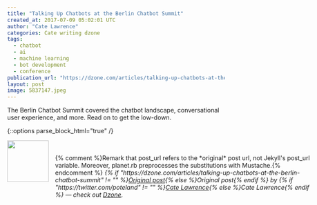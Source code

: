 ```yaml
---
title: "Talking Up Chatbots at the Berlin Chatbot Summit"
created_at: 2017-07-09 05:02:01 UTC
author: "Cate Lawrence"
categories: Cate writing dzone
tags: 
  - chatbot
  - ai
  - machine learning
  - bot development
  - conference
publication_url: "https://dzone.com/articles/talking-up-chatbots-at-the-berlin-chatbot-summit"
layout: post
image: 5837147.jpeg
---
```

The Berlin Chatbot Summit covered the chatbot landscape, conversational user experience, and more. Read on to get the low-down.


{::options parse_block_html="true" /}
<div class="author">
   <img src="https://www.rss-specifications.com/rss-spec-rss.gif" style="width: 96px; height: 96;">
   <span style="position: absolute; padding: 32px 15px;">{% comment %}Remark that post_url refers to the *original* post url, not Jekyll's post_url variable. Moreover, planet.rb preprocesses the substitutions with Mustache.{% endcomment %}
      <i>{% if "https://dzone.com/articles/talking-up-chatbots-at-the-berlin-chatbot-summit" != "" %}<a href="https://dzone.com/articles/talking-up-chatbots-at-the-berlin-chatbot-summit">Original post</a>{% else %}Original post{% endif %} by {% if "https://twitter.com/poteland" != "" %}<a href="https://twitter.com/poteland">Cate Lawrence</a>{% else %}Cate Lawrence{% endif %} &mdash; check out <a href="https://dzone.com">Dzone</a>.</i>
  </span>
</div>
